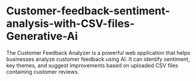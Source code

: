 # Customer-feedback-sentiment-analysis-with-CSV-files-Generative-Ai
The Customer Feedback Analyzer is a powerful web application that helps businesses analyze customer feedback using AI. It can identify sentiment, key themes, and suggest improvements based on uploaded CSV files containing customer reviews.
